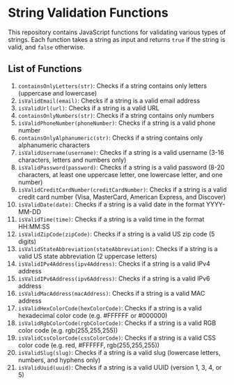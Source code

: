 # String Validation Functions

This repository contains JavaScript functions for validating various types of strings. Each function takes a string as input and returns `true` if the string is valid, and `false` otherwise.

## List of Functions

1. `containsOnlyLetters(str)`: Checks if a string contains only letters (uppercase and lowercase)
2. `isValidEmail(email)`: Checks if a string is a valid email address
3. `isValidUrl(url)`: Checks if a string is a valid URL
4. `containsOnlyNumbers(str)`: Checks if a string contains only numbers
5. `isValidPhoneNumber(phoneNumber)`: Checks if a string is a valid phone number
6. `containsOnlyAlphanumeric(str)`: Checks if a string contains only alphanumeric characters
7. `isValidUsername(username)`: Checks if a string is a valid username (3-16 characters, letters and numbers only)
8. `isValidPassword(password)`: Checks if a string is a valid password (8-20 characters, at least one uppercase letter, one lowercase letter, and one number)
9. `isValidCreditCardNumber(creditCardNumber)`: Checks if a string is a valid credit card number (Visa, MasterCard, American Express, and Discover)
10. `isValidDate(date)`: Checks if a string is a valid date in the format YYYY-MM-DD
11. `isValidTime(time)`: Checks if a string is a valid time in the format HH:MM:SS
12. `isValidZipCode(zipCode)`: Checks if a string is a valid US zip code (5 digits)
13. `isValidStateAbbreviation(stateAbbreviation)`: Checks if a string is a valid US state abbreviation (2 uppercase letters)
14. `isValidIPv4Address(ipv4Address)`: Checks if a string is a valid IPv4 address
15. `isValidIPv6Address(ipv6Address)`: Checks if a string is a valid IPv6 address
16. `isValidMacAddress(macAddress)`: Checks if a string is a valid MAC address
17. `isValidHexColorCode(hexColorCode)`: Checks if a string is a valid hexadecimal color code (e.g. #FFFFFF or #000000)
18. `isValidRgbColorCode(rgbColorCode)`: Checks if a string is a valid RGB color code (e.g. rgb(255,255,255))
19. `isValidCssColorCode(cssColorCode)`: Checks if a string is a valid CSS color code (e.g. red, #FFFFFF, rgb(255,255,255))
20. `isValidSlug(slug)`: Checks if a string is a valid slug (lowercase letters, numbers, and hyphens only)
21. `isValidUuid(uuid)`: Checks if a string is a valid UUID (version 1, 3, 4, or 5)
